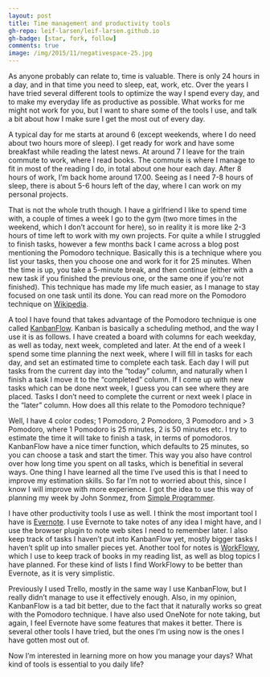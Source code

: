```yaml
---
layout: post
title: Time management and productivity tools
gh-repo: leif-larsen/leif-larsen.github.io
gh-badge: [star, fork, follow]
comments: true
image: /img/2015/11/negativespace-25.jpg
---
```

    
    
As anyone probably can relate to, time is valuable. There is only 24 hours in a day, and in that time you need to sleep, eat, work, etc. Over the years I have tried several different tools to optimize the way I spend every day, and to make my everyday life as productive as possible. What works for me might not work for you, but I want to share some of the tools I use, and talk a bit about how I make sure I get the most out of every day.

A typical day for me starts at around 6 (except weekends, where I do need about two hours more of sleep). I get ready for work and have some breakfast while reading the latest news. At around 7 I leave for the train commute to work, where I read books. The commute is where I manage to fit in most of the reading I do, in total about one hour each day. After 8 hours of work, I’m back home around 17.00. Seeing as I need 7-8 hours of sleep, there is about 5-6 hours left of the day, where I can work on my personal projects.

That is not the whole truth though. I have a girlfriend I like to spend time with, a couple of times a week I go to the gym (two more times in the weekend, which I don’t account for here), so in reality it is more like 2-3 hours of time left to work with my own projects. For quite a while I struggled to finish tasks, however a few months back I came across a blog post mentioning the Pomodoro technique. Basically this is a technique where you list your tasks, then you choose one and work for it for 25 minutes. When the time is up, you take a 5-minute break, and then continue (either with a new task if you finished the previous one, or the same one if you’re not finished). This technique has made my life much easier, as I manage to stay focused on one task until its done. You can read more on the Pomodoro technique on [Wikipedia](https://en.wikipedia.org/wiki/Pomodoro_Technique).

A tool I have found that takes advantage of the Pomodoro technique is one called [KanbanFlow](http://kanbanflow.com). Kanban is basically a scheduling method, and the way I use it is as follows. I have created a board with columns for each weekday, as well as today, next week, completed and later. At the end of a week I spend some time planning the next week, where I will fill in tasks for each day, and set an estimated time to complete each task. Each day I will put tasks from the current day into the “today” column, and naturally when I finish a task I move it to the “completed” column. If I come up with new tasks which can be done next week, I guess you can see where they are placed. Tasks I don’t need to complete the current or next week I place in the “later” column. How does all this relate to the Pomodoro technique?

Well, I have 4 color codes; 1 Pomodoro, 2 Pomodoro, 3 Pomodoro and > 3 Pomodoro, where 1 Pomodoro is 25 minutes, 2 is 50 minutes etc. I try to estimate the time it will take to finish a task, in terms of pomodoros. KanbanFlow have a nice timer function, which defaults to 25 minutes, so you can choose a task and start the timer. This way you also have control over how long time you spent on all tasks, which is benefitial in several ways. One thing I have learned all the time I’ve used this is that I need to improve my estimation skills. So far I’m not to worried about this, since I know I will improve with more experience. I got the idea to use this way of planning my week by John Sonmez, from [Simple Programmer](http://simpleprogrammer.com/2014/10/09/plan-week/).

I have other productivity tools I use as well. I think the most important tool I have is [Evernote](http://evernote.com). I use Evernote to take notes of any idea I might have, and I use the browser plugin to note web sites I need to remember later. I also keep track of tasks I haven’t put into KanbanFlow yet, mostly bigger tasks I haven’t split up into smaller pieces yet. Another tool for notes is [WorkFlowy](http://workflowy.com), which I use to keep track of books in my reading list, as well as blog topics I have planned. For these kind of lists I find WorkFlowy to be better than Evernote, as it is very simplistic.

Previously I used Trello, mostly in the same way I use KanbanFlow, but I really didn’t manage to use it effectively enough. Also, in my opinion, KanbanFlow is a tad bit better, due to the fact that it naturally works so great with the Pomodoro technique. I have also used OneNote for note taking, but again, I feel Evernote have some features that makes it better. There is several other tools I have tried, but the ones I’m using now is the ones I have gotten most out of.

Now I’m interested in learning more on how you manage your days? What kind of tools is essential to you daily life?


